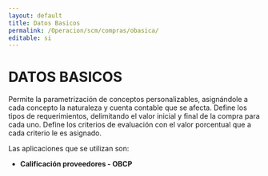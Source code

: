 ```yaml
---
layout: default
title: Datos Basicos
permalink: /Operacion/scm/compras/obasica/
editable: si
---
```


# DATOS BASICOS  

Permite la parametrización de conceptos personalizables, asignándole a cada concepto la naturaleza y cuenta contable que se afecta.  Define los tipos de requerimientos, delimitando el valor inicial y final de la compra para cada uno.  Define los criterios de evaluación con el valor porcentual que a cada criterio le es asignado.  

Las aplicaciones que se utilizan son:

* **Calificación proveedores - OBCP**

